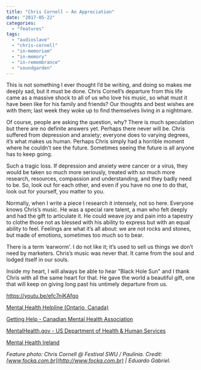 ```yaml
---
title: "Chris Cornell – An Appreciation"
date: "2017-05-22"
categories: 
  - "features"
tags: 
  - "audioslave"
  - "chris-cornell"
  - "in-memoriam"
  - "in-memory"
  - "in-remembrance"
  - "soundgarden"
---
```


This is not something I ever thought I’d be writing, and doing so makes me deeply sad, but it must be done. Chris Cornell’s departure from this life came as a massive shock to all of us who love his music, so what must it have been like for his family and friends? Our thoughts and best wishes are with them; last week they woke up to find themselves living in a nightmare.

Of course, people are asking the question, why? There is much speculation but there are no definite answers yet. Perhaps there never will be. Chris suffered from depression and anxiety; everyone does to varying degrees, it’s what makes us human. Perhaps Chris simply had a horrible moment where he couldn’t see the future. Sometimes seeing the future is all anyone has to keep going.

Such a tragic loss. If depression and anxiety were cancer or a virus, they would be taken so much more seriously, treated with so much more research, resources, compassion and understanding, and they badly need to be. So, look out for each other, and even if you have no one to do that, look out for yourself, you matter to you.

Normally, when I write a piece I research it intensely, not so here. Everyone knows Chris’s music. He was a special rare talent, a man who felt deeply and had the gift to articulate it. He could weave joy and pain into a tapestry to clothe those not as blessed with his ability to express but with an equal ability to feel. Feelings are what it’s all about: we are not rocks and stones, but made of emotions, sometimes too much so to bear.

There is a term ‘earworm'. I do not like it; it’s used to sell us things we don’t need by marketers. Chris’s music was never that. It came from the soul and lodged itself in our souls.

Inside my heart, I will always be able to hear "Black Hole Sun" and I thank Chris with all the same heart for that. He gave the world a beautiful gift, one that will keep on giving long past his untimely departure from us.

https://youtu.be/efc7njKAfgo

[Mental Health Helpline (Ontario, Canada)](http://www.mentalhealthhelpline.ca/)

[Getting Help - Canadian Mental Health Association](http://www.cmha.ca/mental_health/getting-help/#.WSMONBPytE4)

[MentalHealth.gov - US Department of Health & Human Services](https://www.mentalhealth.gov/)

[Mental Health Ireland](http://www.mentalhealthireland.ie/)

_Feature photo: Chris Cornell @ Festival SWU / Paulínia. Credit: [www.focka.com.br](http://www.focka.com.br) | Eduardo Gabriel._
